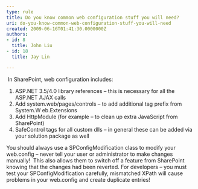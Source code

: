 ```yaml
---
type: rule
title: Do you know common web configuration stuff you will need?
uri: do-you-know-common-web-configuration-stuff-you-will-need
created: 2009-06-16T01:41:30.0000000Z
authors:
- id: 8
  title: John Liu
- id: 18
  title: Jay Lin

---
```


  In SharePoint, web configuration includes:
1. ASP.NET 3.5/4.0 library references – this is necessary for all the ASP.NET AJAX calls
2. Add system.web/pages/controls – to add additional tag prefix from System.W eb.Extensions
3. Add HttpModule (for example – to clean up extra JavaScript from SharePoint)
4. SafeControl tags for all custom dlls – in general these can be added via your solution package as well


You should always use a SPConfigModification class to modify your web.config – never tell your user or administrator to make changes manually!  This also allows them to switch off a feature from SharePoint knowing that the changes had been reverted.
For developers – you must test your SPConfigModification carefully, mismatched XPath will cause problems in your web.config and create duplicate entries!
